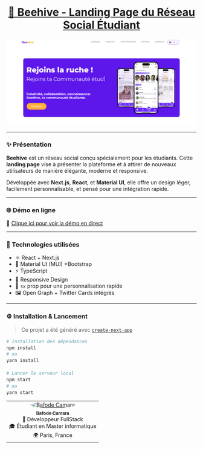 <h1 align="center">
  <a href="https://github.com/bafode/beehive-landing-page">
    🚀 Beehive - Landing Page du Réseau Social Étudiant
  </a>
</h1>

<p align="center">
  <img src="public/images/beehive-capture5.png" alt="Aperçu de la landing page Beehive" />
</p>

---

### ✨ Présentation

**Beehive** est un réseau social conçu spécialement pour les étudiants. Cette **landing page** vise à présenter la plateforme et à attirer de nouveaux utilisateurs de manière élégante, moderne et responsive.

Développée avec **Next.js**, **React**, et **Material UI**, elle offre un design léger, facilement personnalisable, et pensé pour une intégration rapide.

---

### 🌐 Démo en ligne

🔗 [Clique ici pour voir la démo en direct](https://beehiveapp.fr/)

---

### 🧰 Technologies utilisées

- ⚛️ React + Next.js
- 🎨 Material UI (MUI) +Bootstrap
- ⚡ TypeScript
- 📱 Responsive Design
- 🔧 `sx` prop pour une personnalisation rapide
- 🖼️ Open Graph + Twitter Cards intégrés

---

### ⚙️ Installation & Lancement

> Ce projet a été généré avec [`create-next-app`](https://github.com/vercel/next.js/tree/canary/packages/create-next-app)

```bash
# Installation des dépendances
npm install
# ou
yarn install

# Lancer le serveur local
npm start
# ou
yarn start
```

<table align="center"> <tr> <td align="center"> <a href="https://bafodecamara.fr/"> <img src="https://res.cloudinary.com/dbi0fzoml/image/upload/w_200,c_fill,ar_1:1,g_auto,r_max/v1743583032/ChatGPT_Image_Apr_1_2025_10_15_42_PM_vezcye.png" width="100" height="100" style="border-radius: 50%;" alt="Bafode Camara" /> <br /> <sub><b>Bafode Camara</b></sub> </a> <br /> 💼 Développeur FullStack<br /> 🎓 Étudiant en Master informatique<br /> 🌍 Paris, France </td> </tr> </table>
